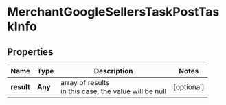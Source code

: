 # MerchantGoogleSellersTaskPostTaskInfo


## Properties

| Name | Type | Description | Notes |
|------------ | ------------- | ------------- | -------------|
**result** | **Any** | array of results<br>in this case, the value will be null |[optional]|